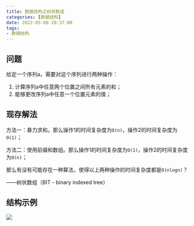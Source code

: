 ```yaml
---
title: 数据结构之树状数组
categories: [数据结构]
date: 2022-05-08 20:37:00
tags:
- 数据结构
---
```


## 问题

给定一个序列a，需要对这个序列进行两种操作：
1. 计算序列a中任意两个位置之间所有元素的和；
2. 能够更改序列a中任意一个位置元素的值；

<!-- more -->

## 现存解法

方法一：暴力求和。那么操作1的时间复杂度为`O(n)`，操作2的时间复杂度为`O(1)`；

方法二：使用前缀和数组。那么操作1的时间复杂度为`O(1)`，操作2的时间复杂度为`O(n)`；

那么有没有可能存在一种算法，使得以上两种操作的时间复杂度都是`O(nlogn)`？

——树状数组（BIT - binary indexed tree）

## 结构示例

![](/images/binary-indexd-tree.png)
